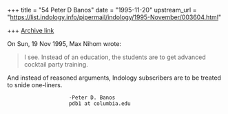 +++
title = "54 Peter D Banos"
date = "1995-11-20"
upstream_url = "https://list.indology.info/pipermail/indology/1995-November/003604.html"

+++
[Archive link](https://list.indology.info/pipermail/indology/1995-November/003604.html)

On Sun, 19 Nov 1995, Max Nihom wrote:

> I see. Instead of an education, the students are to get advanced cocktail 
> party training. 

And instead of reasoned arguments, Indology subscribers are to be treated 
to snide one-liners.

						-Peter D. Banos
						pdb1 at columbia.edu





